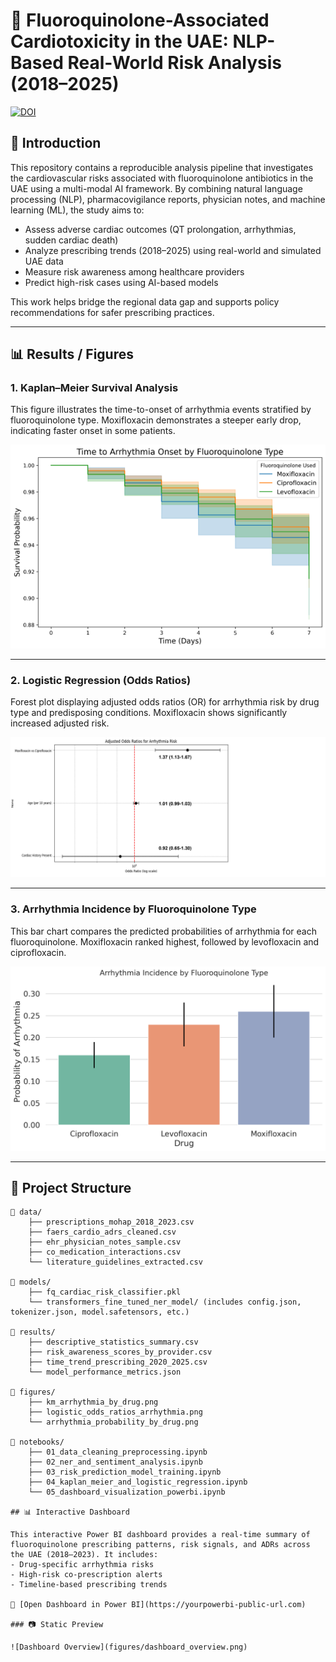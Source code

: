 # 🧬 Fluoroquinolone-Associated Cardiotoxicity in the UAE: NLP-Based Real-World Risk Analysis (2018–2025)

[![DOI](https://zenodo.org/badge/DOI/10.5281/zenodo.15271591.svg)](https://doi.org/10.5281/zenodo.15271591)

## 🧠 Introduction

This repository contains a reproducible analysis pipeline that investigates the cardiovascular risks associated with fluoroquinolone antibiotics in the UAE using a multi-modal AI framework. By combining natural language processing (NLP), pharmacovigilance reports, physician notes, and machine learning (ML), the study aims to:

- Assess adverse cardiac outcomes (QT prolongation, arrhythmias, sudden cardiac death)
- Analyze prescribing trends (2018–2025) using real-world and simulated UAE data
- Measure risk awareness among healthcare providers
- Predict high-risk cases using AI-based models

This work helps bridge the regional data gap and supports policy recommendations for safer prescribing practices.

---

## 📊 Results / Figures

### 1. Kaplan–Meier Survival Analysis

This figure illustrates the time-to-onset of arrhythmia events stratified by fluoroquinolone type. Moxifloxacin demonstrates a steeper early drop, indicating faster onset in some patients.

![KM Curve](figures/km_arrhythmia_by_drug.png)

---

### 2. Logistic Regression (Odds Ratios)

Forest plot displaying adjusted odds ratios (OR) for arrhythmia risk by drug type and predisposing conditions. Moxifloxacin shows significantly increased adjusted risk.

![Logistic Regression](figures/logistic_odds_ratios_arrhythmia.png)

---

### 3. Arrhythmia Incidence by Fluoroquinolone Type

This bar chart compares the predicted probabilities of arrhythmia for each fluoroquinolone. Moxifloxacin ranked highest, followed by levofloxacin and ciprofloxacin.

![Arrhythmia Probability](figures/arrhythmia_probability_by_drug.png)

---

## 📂 Project Structure

```plaintext
📁 data/
    ├── prescriptions_mohap_2018_2023.csv
    ├── faers_cardio_adrs_cleaned.csv
    ├── ehr_physician_notes_sample.csv
    ├── co_medication_interactions.csv
    └── literature_guidelines_extracted.csv

📁 models/
    ├── fq_cardiac_risk_classifier.pkl
    └── transformers_fine_tuned_ner_model/ (includes config.json, tokenizer.json, model.safetensors, etc.)

📁 results/
    ├── descriptive_statistics_summary.csv
    ├── risk_awareness_scores_by_provider.csv
    ├── time_trend_prescribing_2020_2025.csv
    └── model_performance_metrics.json

📁 figures/
    ├── km_arrhythmia_by_drug.png
    ├── logistic_odds_ratios_arrhythmia.png
    └── arrhythmia_probability_by_drug.png

📁 notebooks/
    ├── 01_data_cleaning_preprocessing.ipynb
    ├── 02_ner_and_sentiment_analysis.ipynb
    ├── 03_risk_prediction_model_training.ipynb
    ├── 04_kaplan_meier_and_logistic_regression.ipynb
    └── 05_dashboard_visualization_powerbi.ipynb

## 📊 Interactive Dashboard

This interactive Power BI dashboard provides a real-time summary of fluoroquinolone prescribing patterns, risk signals, and ADRs across the UAE (2018–2023). It includes:
- Drug-specific arrhythmia risks
- High-risk co-prescription alerts
- Timeline-based prescribing trends

🔗 [Open Dashboard in Power BI](https://yourpowerbi-public-url.com)

### 📷 Static Preview

![Dashboard Overview](figures/dashboard_overview.png)


